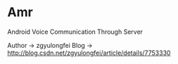 # Amr
Android Voice Communication Through Server

Author -> zgyulongfei
Blog -> http://blog.csdn.net/zgyulongfei/article/details/7753330
